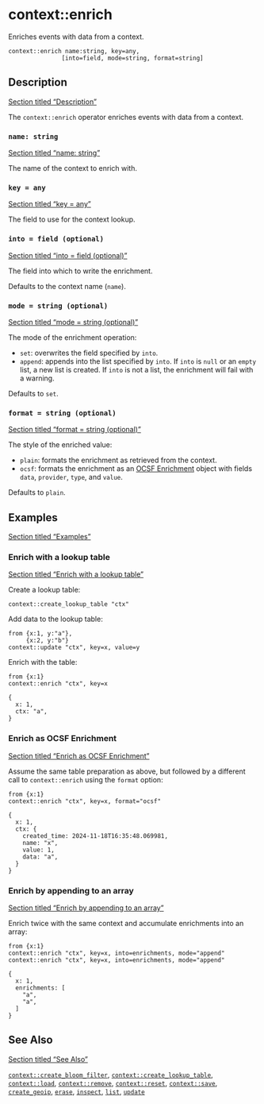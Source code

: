 # context::enrich

Enriches events with data from a context.

```tql
context::enrich name:string, key=any,
               [into=field, mode=string, format=string]
```

## Description

[Section titled “Description”](#description)

The `context::enrich` operator enriches events with data from a context.

### `name: string`

[Section titled “name: string”](#name-string)

The name of the context to enrich with.

### `key = any`

[Section titled “key = any”](#key--any)

The field to use for the context lookup.

### `into = field (optional)`

[Section titled “into = field (optional)”](#into--field-optional)

The field into which to write the enrichment.

Defaults to the context name (`name`).

### `mode = string (optional)`

[Section titled “mode = string (optional)”](#mode--string-optional)

The mode of the enrichment operation:

* `set`: overwrites the field specified by `into`.
* `append`: appends into the list specified by `into`. If `into` is `null` or an `empty` list, a new list is created. If `into` is not a list, the enrichment will fail with a warning.

Defaults to `set`.

### `format = string (optional)`

[Section titled “format = string (optional)”](#format--string-optional)

The style of the enriched value:

* `plain`: formats the enrichment as retrieved from the context.
* `ocsf`: formats the enrichment as an [OCSF Enrichment](https://schema.ocsf.io/1.4.0-dev/objects/enrichment?extensions=) object with fields `data`, `provider`, `type`, and `value`.

Defaults to `plain`.

## Examples

[Section titled “Examples”](#examples)

### Enrich with a lookup table

[Section titled “Enrich with a lookup table”](#enrich-with-a-lookup-table)

Create a lookup table:

```tql
context::create_lookup_table "ctx"
```

Add data to the lookup table:

```tql
from {x:1, y:"a"},
     {x:2, y:"b"}
context::update "ctx", key=x, value=y
```

Enrich with the table:

```tql
from {x:1}
context::enrich "ctx", key=x
```

```tql
{
  x: 1,
  ctx: "a",
}
```

### Enrich as OCSF Enrichment

[Section titled “Enrich as OCSF Enrichment”](#enrich-as-ocsf-enrichment)

Assume the same table preparation as above, but followed by a different call to `context::enrich` using the `format` option:

```tql
from {x:1}
context::enrich "ctx", key=x, format="ocsf"
```

```tql
{
  x: 1,
  ctx: {
    created_time: 2024-11-18T16:35:48.069981,
    name: "x",
    value: 1,
    data: "a",
  }
}
```

### Enrich by appending to an array

[Section titled “Enrich by appending to an array”](#enrich-by-appending-to-an-array)

Enrich twice with the same context and accumulate enrichments into an array:

```tql
from {x:1}
context::enrich "ctx", key=x, into=enrichments, mode="append"
context::enrich "ctx", key=x, into=enrichments, mode="append"
```

```tql
{
  x: 1,
  enrichments: [
    "a",
    "a",
  ]
}
```

## See Also

[Section titled “See Also”](#see-also)

[`context::create_bloom_filter`](/reference/operators/context/create_bloom_filter), [`context::create_lookup_table`](/reference/operators/context/create_lookup_table), [`context::load`](/reference/operators/context/load), [`context::remove`](/reference/operators/context/remove), [`context::reset`](/reference/operators/context/reset), [`context::save`](/reference/operators/context/save), [`create_geoip`](/reference/operators/context/create_geoip), [`erase`](/reference/operators/context/erase), [`inspect`](/reference/operators/context/inspect), [`list`](/reference/operators/context/list), [`update`](/reference/operators/context/update)